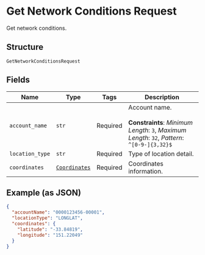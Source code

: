 
# Get Network Conditions Request

Get network conditions.

## Structure

`GetNetworkConditionsRequest`

## Fields

| Name | Type | Tags | Description |
|  --- | --- | --- | --- |
| `account_name` | `str` | Required | Account name.<br><br>**Constraints**: *Minimum Length*: `3`, *Maximum Length*: `32`, *Pattern*: `^[0-9-]{3,32}$` |
| `location_type` | `str` | Required | Type of location detail. |
| `coordinates` | [`Coordinates`](../../doc/models/coordinates.md) | Required | Coordinates information. |

## Example (as JSON)

```json
{
  "accountName": "0000123456-00001",
  "locationType": "LONGLAT",
  "coordinates": {
    "latitude": "-33.84819",
    "longitude": "151.22049"
  }
}
```

